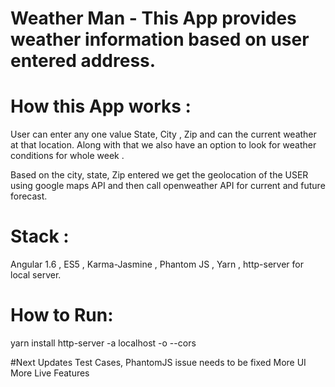 # Weather Man - This App provides weather information based on user entered address. 
# How this App  works :

User can enter any  one value State, City , Zip and can the current weather at that location. Along with that we also have an option to look for weather conditions for whole week .

Based on the city, state, Zip entered we get the geolocation of the USER using google maps API and then call openweather API for current and future forecast. 


# Stack :  
Angular 1.6 , ES5 , Karma-Jasmine , Phantom JS , Yarn , http-server for local server. 

# How to Run:
yarn install
http-server -a localhost -o --cors

#Next Updates 
 Test Cases, PhantomJS issue needs to be fixed
 More UI
 More Live Features 

